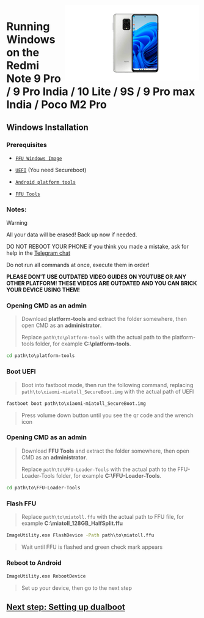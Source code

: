 <img align="right" src="https://github.com/Rubanoxd/Port-Windows-11-redmi-note-9_pro/blob/main/Miatoll.png" width="350" alt="Windows 11 Running On A Redmi Note 9 Pro / 9 Pro India / 10 Lite / 9S / 9 Pro max India / Poco M2 Pro">

# Running Windows on the Redmi Note 9 Pro / 9 Pro India / 10 Lite / 9S / 9 Pro max India / Poco M2 Pro

## Windows Installation 

### Prerequisites
- [```FFU Windows Image```](https://t.me/WoaMiatollFFU)

- [```UEFI```](https://github.com/Rubanoxd/Port-Windows-11-redmi-note-9_pro/releases/tag/Uefi) (You need Secureboot)

- [```Android platform tools```](https://developer.android.com/studio/releases/platform-tools)

- [```FFU Tools```](https://github.com/Rubanoxd/Port-Windows-11-redmi-note-9_pro/releases/download/FFUTools/FFU-Loader-Tools.zip)

### Notes:
> [!Warning]
> All your data will be erased! Back up now if needed.
>
> DO NOT REBOOT YOUR PHONE if you think you made a mistake, ask for help in the [Telegram chat](https://t.me/woamiatoll)
>
> Do not run all commands at once, execute them in order!
>
> **PLEASE DON'T USE OUTDATED VIDEO GUIDES ON YOUTUBE OR ANY OTHER PLATFORM! THESE VIDEOS ARE OUTDATED AND YOU CAN BRICK YOUR DEVICE USING THEM!**

### Opening CMD as an admin
> Download **platform-tools** and extract the folder somewhere, then open CMD as an **administrator**.
> 
> Replace `path\to\platform-tools` with the actual path to the platform-tools folder, for example **C:\platform-tools**.
```cmd
cd path\to\platform-tools
```

### Boot UEFI
> Boot into fastboot mode, then run the following command, replacing `path\to\xiaomi-miatoll_SecureBoot.img` with the actual path of UEFI
```cmd
fastboot boot path\to\xiaomi-miatoll_SecureBoot.img
```
> Press volume down button until you see the qr code and the wrench icon

### Opening CMD as an admin
> Download **FFU Tools** and extract the folder somewhere, then open CMD as an **administrator**.
> 
> Replace `path\to\FFU-Loader-Tools` with the actual path to the FFU-Loader-Tools folder, for example **C:\FFU-Loader-Tools**.
```cmd
cd path\to\FFU-Loader-Tools
```

### Flash FFU
> Replace `path\to\miatoll.ffu` with the actual path to FFU file, for example **C:\miatoll_128GB_HalfSplit.ffu**
```cmd
ImageUtility.exe FlashDevice -Path path\to\miatoll.ffu
```
> Wait until FFU is flashed and green check mark appears

### Reboot to Android
```cmd
ImageUtility.exe RebootDevice
```
> Set up your device, then go to the next step

## [Next step: Setting up dualboot](dualboot-en.md)